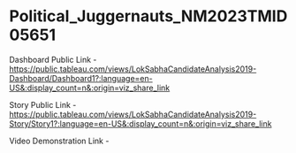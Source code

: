# Political_Juggernauts_NM2023TMID05651


Dashboard Public Link - https://public.tableau.com/views/LokSabhaCandidateAnalysis2019-Dashboard/Dashboard1?:language=en-US&:display_count=n&:origin=viz_share_link

Story Public Link - https://public.tableau.com/views/LokSabhaCandidateAnalysis2019-Story/Story1?:language=en-US&:display_count=n&:origin=viz_share_link 

Video Demonstration Link - 
